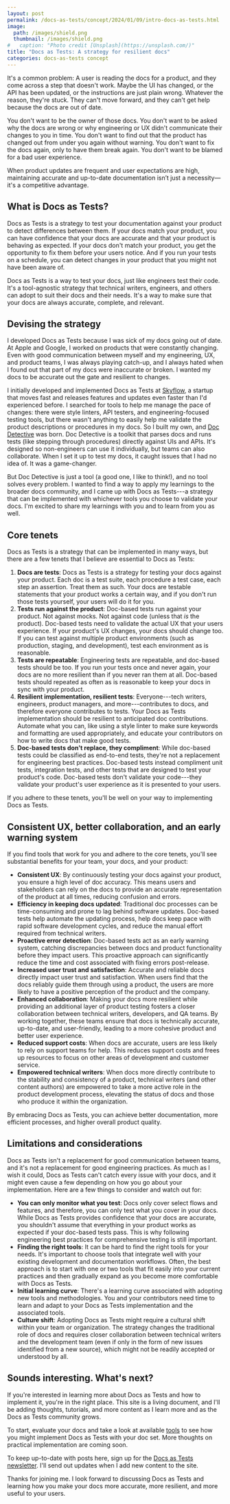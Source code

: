 ```yaml
---
layout: post
permalink: /docs-as-tests/concept/2024/01/09/intro-docs-as-tests.html
image:
  path: /images/shield.png
  thumbnail: /images/shield.png
#   caption: "Photo credit [Unsplash](https://unsplash.com/)"
title: "Docs as Tests: A strategy for resilient docs"
categories: docs-as-tests concept
---
```


It's a common problem: A user is reading the docs for a product, and they come across a step that doesn't work. Maybe the UI has changed, or the API has been updated, or the instructions are just plain wrong. Whatever the reason, they're stuck. They can't move forward, and they can't get help because the docs are out of date.

You don't want to be the owner of those docs. You don't want to be asked why the docs are wrong or why engineering or UX didn't communicate their changes to you in time. You don't want to find out that the product has changed out from under you again without warning. You don't want to fix the docs again, only to have them break again. You don't want to be blamed for a bad user experience.

When product updates are frequent and user expectations are high, maintaining accurate and up-to-date documentation isn’t just a necessity—it's a competitive advantage.

## What is Docs as Tests?

Docs as Tests is a strategy to test your documentation against your product to detect differences between them. If your docs match your product, you can have confidence that your docs are accurate and that your product is behaving as expected. If your docs don't match your product, you get the opportunity to fix them before your users notice. And if you run your tests on a schedule, you can detect changes in your product that you might not have been aware of.

Docs as Tests is a way to test your docs, just like engineers test their code. It's a tool-agnostic strategy that technical writers, engineers, and others can adopt to suit their docs and their needs. It's a way to make sure that your docs are always accurate, complete, and relevant.

## Devising the strategy

I developed Docs as Tests because I was sick of my docs going out of date. At Apple and Google, I worked on products that were constantly changing. Even with good communication between myself and my engineering, UX, and product teams, I was always playing catch-up, and I always hated when I found out that part of my docs were inaccurate or broken. I wanted my docs to be accurate out the gate and resilient to changes.

I initially developed and implemented Docs as Tests at [Skyflow](https://skyflow.com/), a startup that moves fast and releases features and updates even faster than I'd experienced before. I searched for tools to help me manage the pace of changes: there were style linters, API testers, and engineering-focused testing tools, but there wasn't anything to easily help me validate the product descriptions or procedures in my docs. So I built my own, and [Doc Detective](https://github.com/doc-detective/doc-detective) was born. Doc Detective is a toolkit that parses docs and runs tests (like stepping through procedures) directly against UIs and APIs. It's designed so non-engineers can use it individually, but teams can also collaborate. When I set it up to test my docs, it caught issues that I had no idea of. It was a game-changer.

But Doc Detective is just a tool (a good one, I like to think!), and no tool solves every problem. I wanted to find a way to apply my learnings to the broader docs community, and I came up with Docs as Tests---a strategy that can be implemented with whichever tools you choose to validate your docs. I'm excited to share my learnings with you and to learn from you as well.

## Core tenets

Docs as Tests is a strategy that can be implemented in many ways, but there are a few tenets that I believe are essential to Docs as Tests:

1. **Docs are tests**: Docs as Tests is a strategy for testing your docs against your product. Each doc is a test suite, each procedure a test case, each step an assertion. Treat them as such. Your docs are testable statements that your product works a certain way, and if you don't run those tests yourself, your users will do it for you.
2. **Tests run against the product**: Doc-based tests run against your product. Not against mocks. Not against code (unless that *is* the product). Doc-based tests need to validate the actual UX that your users experience. If your product's UX changes, your docs should change too. If you can test against multiple product environments (such as production, staging, and development), test each environment as is reasonable.
3. **Tests are repeatable**: Engineering tests are repeatable, and doc-based tests should be too. If you run your tests once and never again, your docs are no more resilient than if you never ran them at all. Doc-based tests should repeated as often as is reasonable to keep your docs in sync with your product.
4. **Resilient implementation, resilient tests**: Everyone---tech writers, engineers, product managers, and more---contributes to docs, and therefore everyone contributes to tests. Your Docs as Tests implementation should be resilient to anticipated doc contributions. Automate what you can, like using a style linter to make sure keywords and formatting are used appropriately, and educate your contributors on how to write docs that make good tests.
5. **Doc-based tests don't replace, they compliment**: While doc-based tests could be classified as end-to-end tests, they're not a replacement for engineering best practices. Doc-based tests instead compliment unit tests, integration tests, and other tests that are designed to test your product's code. Doc-based tests don't validate your code---they validate your product's user experience as it is presented to your users.

If you adhere to these tenets, you'll be well on your way to implementing Docs as Tests.

## Consistent UX, better collaboration, and an early warning system

If you find tools that work for you and adhere to the core tenets, you'll see substantial benefits for your team, your docs, and your product:

- **Consistent UX**: By continuously testing your docs against your product, you ensure a high level of doc accuracy. This means users and stakeholders can rely on the docs to provide an accurate representation of the product at all times, reducing confusion and errors.
- **Efficiency in keeping docs updated**: Traditional doc processes can be time-consuming and prone to lag behind software updates. Doc-based tests help automate the updating process, help docs keep pace with rapid software development cycles, and reduce the manual effort required from technical writers.
- **Proactive error detection**: Doc-based tests act as an early warning system, catching discrepancies between docs and product functionality before they impact users. This proactive approach can significantly reduce the time and cost associated with fixing errors post-release.
- **Increased user trust and satisfaction**: Accurate and reliable docs directly impact user trust and satisfaction. When users find that the docs reliably guide them through using a product, the users are more likely to have a positive perception of the product and the company.
- **Enhanced collaboration**: Making your docs more resilient while providing an additional layer of product testing fosters a closer collaboration between technical writers, developers, and QA teams. By working together, these teams ensure that docs is technically accurate, up-to-date, and user-friendly, leading to a more cohesive product and better user experience.
- **Reduced support costs**: When docs are accurate, users are less likely to rely on support teams for help. This reduces support costs and frees up resources to focus on other areas of development and customer service.
- **Empowered technical writers**: When docs more directly contribute to the stability and consistency of a product, technical writers (and other content authors) are empowered to take a more active role in the product development process, elevating the status of docs and those who produce it within the organization.

By embracing Docs as Tests, you can achieve better documentation, more efficient processes, and higher overall product quality.

## Limitations and considerations

Docs as Tests isn't a replacement for good communication between teams, and it's not a replacement for good engineering practices. As much as I wish it could, Docs as Tests can't catch every issue with your docs, and it might even cause a few depending on how you go about your implementation. Here are a few things to consider and watch out for:

- **You can only monitor what you test**: Docs only cover select flows and features, and therefore, you can only test what you cover in your docs. While Docs as Tests provides confidence that your docs are accurate,  you shouldn't assume that everything in your product works as expected if your doc-based tests pass. This is why following engineering best practices for comprehensive testing is still important.
- **Finding the right tools**: It can be hard to find the right tools for your needs. It's important to choose tools that integrate well with your existing development and documentation workflows. Often, the best approach is to start with one or two tools that fit easily into your current practices and then gradually expand as you become more comfortable with Docs as Tests.
- **Initial learning curve**: There's a learning curve associated with adopting new tools and methodologies. You and your contributors need time to learn and adapt to your Docs as Tests implementation and the associated tools.
- **Culture shift**: Adopting Docs as Tests might require a cultural shift within your team or organization. The strategy changes the traditional role of docs and requires closer collaboration between technical writers and the development team (even if only in the form of new issues identified from a new source), which might not be readily accepted or understood by all.

## Sounds interesting. What's next?

If you're interested in learning more about Docs as Tests and how to implement it, you're in the right place. This site is a living document, and I'll be adding thoughts, tutorials, and more content as I learn more and as the Docs as Tests community grows.

To start, evaluate your docs and take a look at available [tools](/tools) to see how you might implement Docs as Tests with your doc set. More thoughts on practical implementation are coming soon.

To keep up-to-date with posts here, sign up for the [Docs as Tests newsletter](http://eepurl.com/iHb1CE). I'll send out updates when I add new content to the site.

Thanks for joining me. I look forward to discussing Docs as Tests and learning how you make your docs more accurate, more resilient, and more useful to your users.